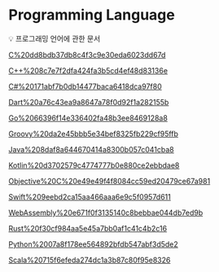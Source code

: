 # Programming Language

<aside>
💡 프로그래밍 언어에 관한 문서

</aside>

[C%20dd8bdb37db8c4f3c9e30eda6023dd67d](C%20dd8bdb37db8c4f3c9e30eda6023dd67d)

[C++%208c7e7f2dfa424fa3b5cd4ef48d83136e](C++%208c7e7f2dfa424fa3b5cd4ef48d83136e)

[C#%20171abf7b0db14477baca6418dca97f80](C#%20171abf7b0db14477baca6418dca97f80)

[Dart%20a76c43ea9a8647a78f0d92f1a282155b](Dart%20a76c43ea9a8647a78f0d92f1a282155b)

[Go%2066396f14e336402fa48b3ee8469128a8](Go%2066396f14e336402fa48b3ee8469128a8)

[Groovy%20da2e45bbb5e34bef8325fb229cf95ffb](Groovy%20da2e45bbb5e34bef8325fb229cf95ffb)

[Java%208daf8a644670414a8300b057c041cba8](Java%208daf8a644670414a8300b057c041cba8)

[Kotlin%20d3702579c4774777b0e880ce2ebbdae8](Kotlin%20d3702579c4774777b0e880ce2ebbdae8)

[Objective%20C%20e49e49f4f8084cc59ed20479ce67a981](Objective%20C%20e49e49f4f8084cc59ed20479ce67a981)

[Swift%209eebd2ca15aa466aaa6e9c5f0957d611](Swift%209eebd2ca15aa466aaa6e9c5f0957d611)

[WebAssembly%20e671f0f3135140c8bebbae044db7ed9b](WebAssembly%20e671f0f3135140c8bebbae044db7ed9b)

[Rust%20f30cf984aa5e45a7bb0af1c41c4b2c16](Rust%20f30cf984aa5e45a7bb0af1c41c4b2c16)

[Python%2007a8f178ee564892bfdb547abf3d5de2](Python%2007a8f178ee564892bfdb547abf3d5de2)

[Scala%20715f6efeda274dc1a3b87c80f95e8326](Scala%20715f6efeda274dc1a3b87c80f95e8326)